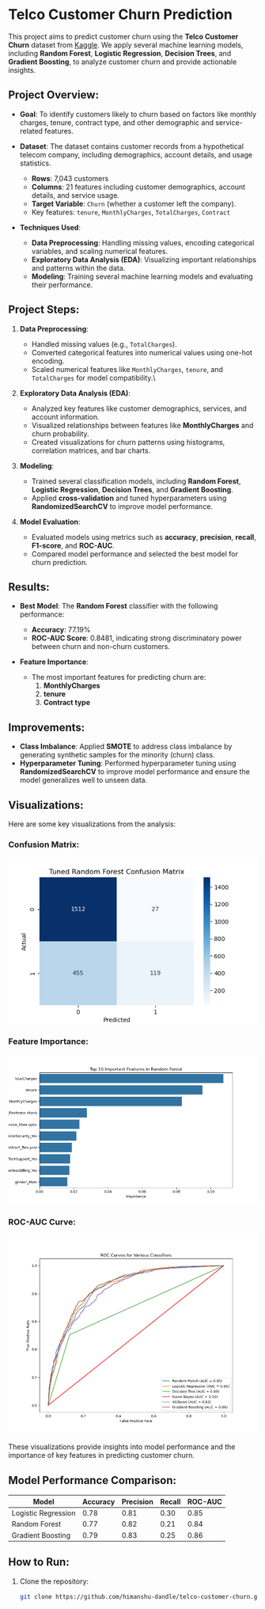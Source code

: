 # Telco Customer Churn Prediction

This project aims to predict customer churn using the **Telco Customer Churn** dataset from [Kaggle](https://www.kaggle.com/blastchar/telco-customer-churn). We apply several machine learning models, including **Random Forest**, **Logistic Regression**, **Decision Trees**, and **Gradient Boosting**, to analyze customer churn and provide actionable insights.

## Project Overview:
- **Goal**: To identify customers likely to churn based on factors like monthly charges, tenure, contract type, and other demographic and service-related features.

- **Dataset**: The dataset contains customer records from a hypothetical telecom company, including demographics, account details, and usage statistics.

	- **Rows**: 7,043 customers
	- **Columns**: 21 features including customer demographics, account details, and service usage.
	- **Target Variable**: `Churn` (whether a customer left the company).
	- Key features: `tenure`, `MonthlyCharges`, `TotalCharges`, `Contract`
	
- **Techniques Used**:
  - **Data Preprocessing**: Handling missing values, encoding categorical variables, and scaling numerical features.
  - **Exploratory Data Analysis (EDA)**: Visualizing important relationships and patterns within the data.
  - **Modeling**: Training several machine learning models and evaluating their performance.

## Project Steps:
1. **Data Preprocessing**:
   - Handled missing values (e.g., `TotalCharges`).
   - Converted categorical features into numerical values using one-hot encoding.
   - Scaled numerical features like `MonthlyCharges`, `tenure`, and `TotalCharges` for model compatibility.\
   
2. **Exploratory Data Analysis (EDA)**:
   - Analyzed key features like customer demographics, services, and account information.
   - Visualized relationships between features like **MonthlyCharges** and churn probability.
   - Created visualizations for churn patterns using histograms, correlation matrices, and bar charts.

3. **Modeling**:
   - Trained several classification models, including **Random Forest**, **Logistic Regression**, **Decision Trees**, and **Gradient Boosting**.
   - Applied **cross-validation** and tuned hyperparameters using **RandomizedSearchCV** to improve model performance.

4. **Model Evaluation**:
   - Evaluated models using metrics such as **accuracy**, **precision**, **recall**, **F1-score**, and **ROC-AUC**.
   - Compared model performance and selected the best model for churn prediction.

## Results:
- **Best Model**: The **Random Forest** classifier with the following performance:
  - **Accuracy**: 77.19%
  - **ROC-AUC Score**: 0.8481, indicating strong discriminatory power between churn and non-churn customers.
  
- **Feature Importance**:
  - The most important features for predicting churn are:
    1. **MonthlyCharges**
    2. **tenure**
    3. **Contract type**

## Improvements:
- **Class Imbalance**: Applied **SMOTE** to address class imbalance by generating synthetic samples for the minority (churn) class.
- **Hyperparameter Tuning**: Performed hyperparameter tuning using **RandomizedSearchCV** to improve model performance and ensure the model generalizes well to unseen data.


## Visualizations:
Here are some key visualizations from the analysis:

### Confusion Matrix:
![Confusion Matrix](output/tuned_random_forest_confusion_matrix.png)

### Feature Importance:
![Feature Importance](output/random_forest_feature_importance.png)

### ROC-AUC Curve:
![ROC-AUC Curve](output/roc_all_models.png)

These visualizations provide insights into model performance and the importance of key features in predicting customer churn.

## Model Performance Comparison:
| Model               | Accuracy | Precision | Recall | ROC-AUC |
|---------------------|----------|-----------|--------|---------|
| Logistic Regression  | 0.78     | 0.81      | 0.30   | 0.85    |
| Random Forest        | 0.77     | 0.82      | 0.21   | 0.84    |
| Gradient Boosting    | 0.79     | 0.83      | 0.25   | 0.86    |

## How to Run:
1. Clone the repository:
   ```bash
   git clone https://github.com/himanshu-dandle/telco-customer-churn.git

